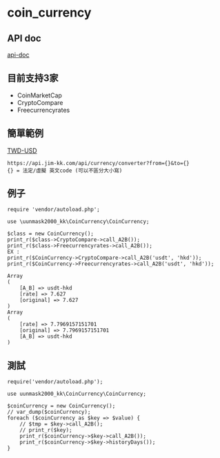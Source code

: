 # coin_currency

## API doc

[api-doc](https://apidoc.jim-kk.com/)

## 目前支持3家

- CoinMarketCap
- CryptoCompare
- Freecurrencyrates

## 簡單範例

[TWD-USD](https://api.jim-kk.com/api/currency/converter?from=TWD&to=USD)

```text
https://api.jim-kk.com/api/currency/converter?from={}&to={}
{} = 法定/虛擬 英文code (可以不區分大小寫)
```

## 例子

```text
require 'vendor/autoload.php';

use \uunmask2000_kk\CoinCurrency\CoinCurrency;

$class = new CoinCurrency();
print_r($class->CryptoCompare->call_A2B());
print_r($class->Freecurrencyrates->call_A2B());
EX :
print_r($CoinCurrency->CryptoCompare->call_A2B('usdt', 'hkd'));
print_r($CoinCurrency->Freecurrencyrates->call_A2B('usdt', 'hkd'));

Array
(
    [A_B] => usdt-hkd
    [rate] => 7.627
    [original] => 7.627
)
Array
(
    [rate] => 7.7969157151701
    [original] => 7.7969157151701
    [A_B] => usdt-hkd
)
```

## 測試

```text
require('vendor/autoload.php');

use uunmask2000_kk\CoinCurrency\CoinCurrency;

$coinCurrency = new CoinCurrency();
// var_dump($coinCurrency);
foreach ($coinCurrency as $key => $value) {
    // $tmp = $key->call_A2B();
    // print_r($key);
    print_r($coinCurrency->$key->call_A2B());
    print_r($coinCurrency->$key->historyDays());
}
```
